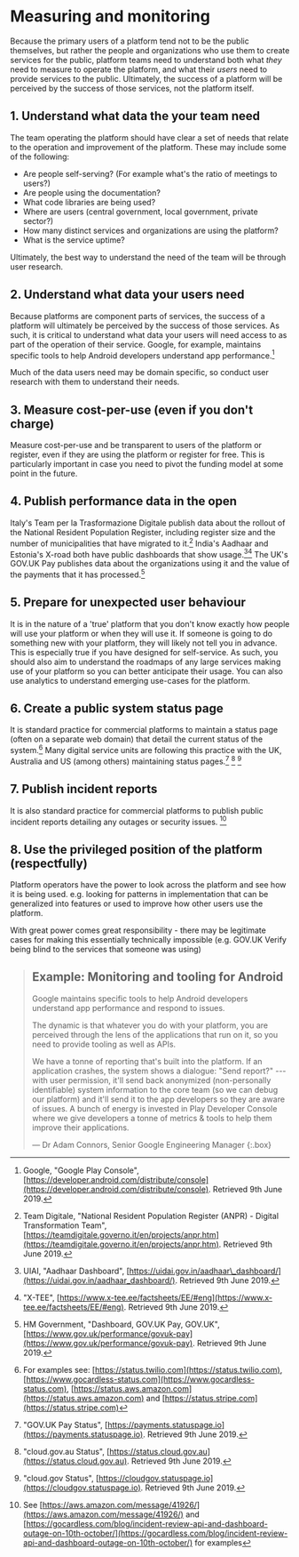 # Measuring and monitoring

Because the primary users of a platform tend not to be the public themselves, but rather the people and organizations who use them to create services for the public, platform teams need to understand both what _they_ need to measure to operate the platform, and what their _users_ need to provide services to the public. Ultimately, the success of a platform will be perceived by the success of those services, not the platform itself.

## 1. Understand what data the your team need

The team operating the platform should have clear a set of needs that relate to the operation and improvement of the platform. These may include some of the following:

* Are people self-serving? (For example what's the ratio of meetings to users?)
* Are people using the documentation?
* What code libraries are being used?
* Where are users (central government, local government, private sector?)
* How many distinct services and organizations are using the platform?
* What is the service uptime?

Ultimately, the best way to understand the need of the team will be through user research.

## 2. Understand what data your users need

Because platforms are component parts of services, the success of a platform will ultimately be perceived by the success of those services. As such, it is critical to understand what data your users will need access to as part of the operation of their service. Google, for example, maintains specific tools to help Android developers understand app performance.[^1]

Much of the data users need may be domain specific, so conduct user research with them to understand their needs.

## 3. Measure cost-per-use (even if you don't charge)

Measure cost-per-use and be transparent to users of the platform or register, even if they are using the platform or register for free. This is particularly important in case you need to pivot the funding model at some point in the future.

## 4. Publish performance data in the open

Italy's Team per la Trasformazione Digitale publish data about the rollout of the National Resident Population Register, including register size and the number of municipalities that have migrated to it.[^2] India's Aadhaar and Estonia's X-road both have public dashboards that show usage.[^3][^4] The UK's GOV.UK Pay publishes data about the organizations using it and the value of the payments that it has processed.[^5]

## 5. Prepare for unexpected user behaviour

It is in the nature of a 'true' platform that you don't know exactly how people will use your platform or when they will use it. If someone is going to do something new with your platform, they will likely not tell you in advance. This is especially true if you have designed for self-service. As such, you should also aim to understand the roadmaps of any large services making use of your platform so you can better anticipate their usage. You can also use analytics to understand emerging use-cases for the platform.

## 6. Create a public system status page

It is standard practice for commercial platforms to maintain a status page (often on a separate web domain) that detail the current status of the system.[^6] Many digital service units are following this practice with the UK, Australia and US (among others) maintaining status pages.[^7] [^8] [^9]

## 7. Publish incident reports

It is also standard practice for commercial platforms to publish public incident reports detailing any outages or security issues. [^10] 

## 8. Use the privileged position of the platform (respectfully)

Platform operators have the power to look across the platform and see how it is being used. e.g. looking for patterns in implementation that can be generalized into features or used to improve how other users use the platform.

With great power comes great responsibility - there may be legitimate cases for making this essentially technically impossible (e.g. GOV.UK Verify being blind to the services that someone was using)

> ## Example: Monitoring and tooling for Android
> 
> Google maintains specific tools to help Android developers understand app performance and respond to issues. 
> 
> The dynamic is that whatever you do with your platform, you are perceived through the lens of the applications that run on it, so you need to provide tooling as well as APIs.
> 
> We have a tonne of reporting that's built into the platform. If an application crashes, the system shows a dialogue: "Send report?" --- with user permission, it'll send back anonymized (non-personally identifiable) system information to the core team (so we can debug our platform) and it'll send it to the app developers so they are aware of issues. A bunch of energy is invested in Play Developer Console where we give developers a tonne of metrics & tools to help them improve their applications.
> 
> — Dr Adam Connors, Senior Google Engineering Manager
{:.box}

[^1]:   Google, "Google Play Console", [https://developer.android.com/distribute/console](https://developer.android.com/distribute/console). Retrieved 9th June 2019.

[^2]:   Team Digitale, "National Resident Population Register (ANPR) - Digital Transformation Team", [https://teamdigitale.governo.it/en/projects/anpr.htm](https://teamdigitale.governo.it/en/projects/anpr.htm). Retrieved 9th June 2019.

[^3]:   UIAI, "Aadhaar Dashboard", [https://uidai.gov.in/aadhaar\_dashboard/](https://uidai.gov.in/aadhaar_dashboard/). Retrieved 9th June 2019.

[^4]:   "X-TEE", [https://www.x-tee.ee/factsheets/EE/#eng](https://www.x-tee.ee/factsheets/EE/#eng). Retrieved 9th June 2019.

[^5]:   HM Government, "Dashboard, GOV.UK Pay,  GOV.UK", [https://www.gov.uk/performance/govuk-pay](https://www.gov.uk/performance/govuk-pay). Retrieved 9th June 2019.

[^6]:   For examples see: [https://status.twilio.com](https://status.twilio.com), [https://www.gocardless-status.com](https://www.gocardless-status.com), [https://status.aws.amazon.com](https://status.aws.amazon.com) and [https://status.stripe.com](https://status.stripe.com)

[^7]:   "GOV.UK Pay Status", [https://payments.statuspage.io](https://payments.statuspage.io). Retrieved 9th June 2019.

[^8]:   "cloud.gov.au Status", [https://status.cloud.gov.au](https://status.cloud.gov.au). Retrieved 9th June 2019.

[^9]:   "cloud.gov Status", [https://cloudgov.statuspage.io](https://cloudgov.statuspage.io). Retrieved 9th June 2019.

[^10]:  See [https://aws.amazon.com/message/41926/](https://aws.amazon.com/message/41926/) and [https://gocardless.com/blog/incident-review-api-and-dashboard-outage-on-10th-october/](https://gocardless.com/blog/incident-review-api-and-dashboard-outage-on-10th-october/) for examples

